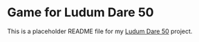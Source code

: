 # Game for Ludum Dare 50

This is a placeholder README file for my 
[Ludum Dare 50](https://ldjam.com/events/ludum-dare/50) project.